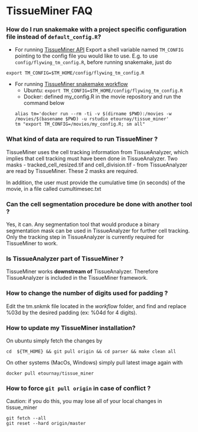 # TissueMiner FAQ


### How do I run snakemake with a project specific configuration file instead of `default_config.R`?

* For running [TissueMiner API](https://mpicbg-scicomp.github.io/tissue_miner/user_manual/TM_R-UserManual.html#tissueminer-api-configuration)
Export a shell variable named `TM_CONFIG` pointing to the config file you would like to use. E.g. to use `config/flywing_tm_config.R`, before running snakemake, just do
```  
export TM_CONFIG=$TM_HOME/config/flywing_tm_config.R
```


* For running [TissueMiner snakemake workflow](https://mpicbg-scicomp.github.io/tissue_miner/user_manual/TM_R-UserManual.html#tissueminer-snakemake-automated-workflow)
    + Ubuntu: `export TM_CONFIG=$TM_HOME/config/flywing_tm_config.R`
    + Docker: defined my_config.R in the movie repository and run the command below
    ```
    alias tm='docker run --rm -ti -v $(dirname $PWD):/movies -w /movies/$(basename $PWD) -u rstudio etournay/tissue_miner'
    tm "export TM_CONFIG=/movies/my_config.R; sm all"
    ```

### What kind of data are required to run TissueMiner ?

TissueMiner uses the cell tracking information from TissueAnalyzer, which implies that cell tracking must have been done in TissueAnalyzer.
Two masks - tracked_cell_resized.tif and cell_division.tif - from TissueAnalyzer are read by TissueMiner. These 2 masks are required.

In addition, the user must provide the cumulative time (in seconds) of the movie, in a file called cumultimesec.txt

### Can the cell segmentation procedure be done with another tool ?

Yes, it can. Any segmentation tool that would produce a binary segmentation mask can be used in TissueAnalyzer for further cell tracking.
Only the tracking step in TissueAnalyzer is currently required for TissueMiner to work.

### Is TissueAnalyzer part of TissueMiner ?

TissueMiner works **downstream of** TissueAnalyzer. Therefore TissueAnalyzer is included in the TissueMiner framework.


### How to change the number of digits used for padding ?
Edit the tm.snkmk file located in the *workflow* folder, and find and replace %03d by the desired padding (ex: %04d for 4 digits).

### How to update my TissueMiner installation?

On ubuntu simply fetch the changes by
```
cd  ${TM_HOME} && git pull origin && cd parser && make clean all
```

On other systems (MacOs, Windows) simply pull latest image again with
```
docker pull etournay/tissue_miner
```

### How to force `git pull origin` in case of conflict ?

Caution: if you do this, you may lose all of your local changes in tissue_miner

```
git fetch --all
git reset --hard origin/master
```


